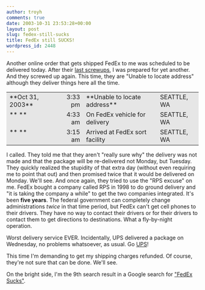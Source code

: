 ```yaml
---
author: troyh
comments: true
date: 2003-10-31 23:53:28+00:00
layout: post
slug: fedex-still-sucks
title: FedEx still SUCKS!
wordpress_id: 2448
---
```


Another online order that gets shipped FedEx to me was scheduled to be delivered today. After their [last screwups](http://www.troyandgay.com/archives/2003/10/001753.php), I was prepared for yet another. And they screwed up again. This time, they are "Unable to locate address" although they deliver things here all the time.

<table >
<tr bgcolor="#E6E6E6" >
   
<td class="small" valign="top" >**Oct 31, 2003**
</td>
   
<td align="right" class="small" valign="top" > 3:33 pm
</td>
   
<td class="small" valign="top" >**Unable to locate address**
</td>
   
<td class="small" valign="top" >SEATTLE, WA
</td>
</tr>
<tr bgcolor="#E6E6E6" >
   
<td class="small" valign="top" >** **
</td>
   
<td align="right" class="small" valign="top" > 4:33 am
</td>
   
<td class="small" valign="top" >On FedEx vehicle for delivery
</td>
   
<td class="small" valign="top" >SEATTLE, WA
</td>
</tr>
<tr bgcolor="#E6E6E6" >
   
<td class="small" valign="top" >** **
</td>
   
<td align="right" class="small" valign="top" > 3:15 am
</td>
   
<td class="small" valign="top" >Arrived at FedEx sort facility
</td>
   
<td class="small" valign="top" >SEATTLE, WA
</td>
</tr>
</table>

I called. They told me that they aren't "really sure why" the delivery was not made and that the package will be re-delivered not Monday, but Tuesday. They quickly realized the stupidity of that extra day (without even requiring me to point that out) and then promised twice that it would be delivered on Monday. We'll see. And once again, they tried to use the "RPS excuse" on me. FedEx bought a company called RPS in 1998 to do ground delivery and "it is taking the company a while" to get the two companies integrated. It's been **five years**. The federal government can completely change administrations _twice_ in that time period, but FedEx can't get cell phones to their drivers. They have no way to contact their drivers or for their drivers to contact them to get directions to destinations. What a fly-by-night operation.

Worst delivery service EVER. Incidentally, UPS delivered a package on Wednesday, no problems whatsoever, as usual. Go [UPS](http://ups.com)!

This time I'm demanding to get my shipping charges refunded. Of course, they're not sure that can be done. We'll see.

On the bright side, I'm the 9th search result in a Google search for ["FedEx Sucks"](http://www.google.com/search?q=fedex+sucks&ie=UTF-8&oe=UTF-8).
